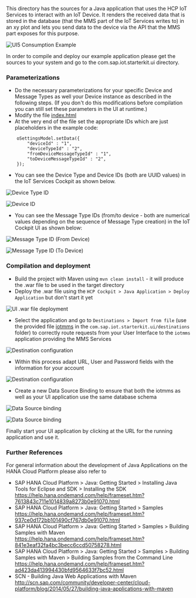 This directory has the sources for a Java application that uses the HCP IoT
Services to interact with an IoT Device. It renders the received data that is
stored in the database (that the MMS part of the IoT Services writes to) in an
xy plot and lets you send data to the device via the API that the MMS part
exposes for this purpose.

![UI5 Consumption Example](../../../../images/consumption_ui5_01.jpg?raw=true "UI5 Consumption Example")

In order to compile and deploy our example application please get the sources to your system and go to the com.sap.iot.starterkit.ui directory.

### Parameterizations
* Do the necessary parameterizations for your specific Device and Message Types as well your Device instance as described in the following steps. (If you don't do this modifications before compilation you can still set these parameters in the UI at runtime.)
* Modify the file [index.html](./com.sap.iot.starterkit.ui/src/main/webapp/index.html)
* At the very end of the file set the appropriate IDs which are just placeholders in the example code:
```
	oSettingsModel.setData({
		"deviceId" : "1",
		"deviceTypeId" : "2",
		"fromDeviceMessageTypeId" : "1",
		"toDeviceMessageTypeId" : "2",
	});
```
* You can see the Device Type and Device IDs (both are UUID values) in the 
IoT Services Cockpit as shown below. 

![Device Type ID](../../../../images/appdata_device_device_type_ids.png?raw=true "Device Type ID")

![Device ID](../../../../images/device_id.png?raw=true "Device ID")

* You  can see the Message Type IDs (from/to device - both are numerical values depending on the sequence of Message Type creation) in the IoT Cockpit UI as shown below:

![Message Type ID (From Device)](../../../../images/message_type_from_device_id.png?raw=true "Message Type ID (From Device)")

![Message Type ID (To Device)](../../../../images/message_type_to_device_id.png?raw=true "Message Type ID (To Device)")

### Compilation and deployment
* Build the project with Maven using ```mvn clean install``` - it will produce the .war file to be used in the target directory
* Deploy the .war file using the ```HCP Cockpit > Java Application > Deploy Application``` but don't start it yet

![UI .war file deployment](../../../../images/ui_war_file_deployment.png?raw=true "UI .war file deployment")

* Select the application and go to ```Destinations > Import from file``` (use the provided file [iotmms](./com.sap.iot.starterkit.ui/destinations/iotmms) in the ```com.sap.iot.starterkit.ui/destinations``` folder) to correctly route requests from your User Interface to the ```iotmms``` application providing the MMS Services

![Destination configuration](../../../../images/destination_configuration_01.png?raw=true "Destination configuration")

* Within this process adapt URL, User and Password fields with the information for your account

![Destination configuration](../../../../images/destination_configuration_02.png?raw=true "Destination configuration")

* Create a new Data Source Binding to ensure that both the iotmms as well as your UI application use the same database schema

![Data Source binding](../../../../images/data_source_binding_01.png?raw=true "Data Source binding")

![Data Source binding](../../../../images/data_source_binding_02.png?raw=true "Data Source binding")

Finally start your UI application by clicking at the URL for the running application and use it.

### Further References
For general information about the development of Java Applications on the HANA Cloud Platform please also refer to
* SAP HANA Cloud Platform > Java: Getting Started > Installing Java Tools for Eclipse and SDK > Installing the SDK https://help.hana.ondemand.com/help/frameset.htm?7613843c711e1014839a8273b0e91070.html 
* SAP HANA Cloud Platform > Java: Getting Started > Samples https://help.hana.ondemand.com/help/frameset.htm?937ce0d172bb101490cf767db0e91070.html
* SAP HANA Cloud Platform > Java: Getting Started > Samples > Building Samples with Maven https://help.hana.ondemand.com/help/frameset.htm?841e3eaf32fa4bc3becc6ccd50758278.html
* SAP HANA Cloud Platform > Java: Getting Started > Samples > Building Samples with Maven > Building Samples from the Command Line https://help.hana.ondemand.com/help/frameset.htm?ad423da413994430bfd9564633f7bc52.html
* SCN - Building Java Web Applications with Maven http://scn.sap.com/community/developer-center/cloud-platform/blog/2014/05/27/building-java-applications-with-maven
